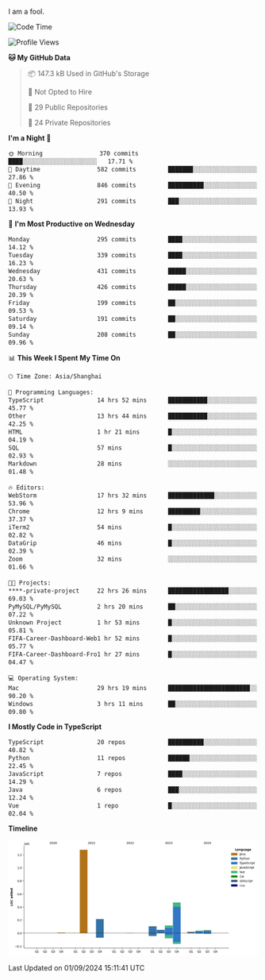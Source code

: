 I am a fool.

<!--START_SECTION:waka-->
![Code Time](http://img.shields.io/badge/Code%20Time-1%2C748%20hrs%2046%20mins-blue)

![Profile Views](http://img.shields.io/badge/Profile%20Views-0-blue)

**🐱 My GitHub Data** 

> 📦 147.3 kB Used in GitHub's Storage 
 > 
> 🚫 Not Opted to Hire
 > 
> 📜 29 Public Repositories 
 > 
> 🔑 24 Private Repositories 
 > 
**I'm a Night 🦉** 

```text
🌞 Morning                370 commits         ████░░░░░░░░░░░░░░░░░░░░░   17.71 % 
🌆 Daytime                582 commits         ███████░░░░░░░░░░░░░░░░░░   27.86 % 
🌃 Evening                846 commits         ██████████░░░░░░░░░░░░░░░   40.50 % 
🌙 Night                  291 commits         ███░░░░░░░░░░░░░░░░░░░░░░   13.93 % 
```
📅 **I'm Most Productive on Wednesday** 

```text
Monday                   295 commits         ████░░░░░░░░░░░░░░░░░░░░░   14.12 % 
Tuesday                  339 commits         ████░░░░░░░░░░░░░░░░░░░░░   16.23 % 
Wednesday                431 commits         █████░░░░░░░░░░░░░░░░░░░░   20.63 % 
Thursday                 426 commits         █████░░░░░░░░░░░░░░░░░░░░   20.39 % 
Friday                   199 commits         ██░░░░░░░░░░░░░░░░░░░░░░░   09.53 % 
Saturday                 191 commits         ██░░░░░░░░░░░░░░░░░░░░░░░   09.14 % 
Sunday                   208 commits         ██░░░░░░░░░░░░░░░░░░░░░░░   09.96 % 
```


📊 **This Week I Spent My Time On** 

```text
🕑︎ Time Zone: Asia/Shanghai

💬 Programming Languages: 
TypeScript               14 hrs 52 mins      ███████████░░░░░░░░░░░░░░   45.77 % 
Other                    13 hrs 44 mins      ███████████░░░░░░░░░░░░░░   42.25 % 
HTML                     1 hr 21 mins        █░░░░░░░░░░░░░░░░░░░░░░░░   04.19 % 
SQL                      57 mins             █░░░░░░░░░░░░░░░░░░░░░░░░   02.93 % 
Markdown                 28 mins             ░░░░░░░░░░░░░░░░░░░░░░░░░   01.48 % 

🔥 Editors: 
WebStorm                 17 hrs 32 mins      █████████████░░░░░░░░░░░░   53.96 % 
Chrome                   12 hrs 9 mins       █████████░░░░░░░░░░░░░░░░   37.37 % 
iTerm2                   54 mins             █░░░░░░░░░░░░░░░░░░░░░░░░   02.82 % 
DataGrip                 46 mins             █░░░░░░░░░░░░░░░░░░░░░░░░   02.39 % 
Zoom                     32 mins             ░░░░░░░░░░░░░░░░░░░░░░░░░   01.66 % 

🐱‍💻 Projects: 
****-private-project     22 hrs 26 mins      █████████████████░░░░░░░░   69.03 % 
PyMySQL/PyMySQL          2 hrs 20 mins       ██░░░░░░░░░░░░░░░░░░░░░░░   07.22 % 
Unknown Project          1 hr 53 mins        █░░░░░░░░░░░░░░░░░░░░░░░░   05.81 % 
FIFA-Career-Dashboard-Web1 hr 52 mins        █░░░░░░░░░░░░░░░░░░░░░░░░   05.77 % 
FIFA-Career-Dashboard-Fro1 hr 27 mins        █░░░░░░░░░░░░░░░░░░░░░░░░   04.47 % 

💻 Operating System: 
Mac                      29 hrs 19 mins      ███████████████████████░░   90.20 % 
Windows                  3 hrs 11 mins       ██░░░░░░░░░░░░░░░░░░░░░░░   09.80 % 
```

**I Mostly Code in TypeScript** 

```text
TypeScript               20 repos            ██████████░░░░░░░░░░░░░░░   40.82 % 
Python                   11 repos            ██████░░░░░░░░░░░░░░░░░░░   22.45 % 
JavaScript               7 repos             ████░░░░░░░░░░░░░░░░░░░░░   14.29 % 
Java                     6 repos             ███░░░░░░░░░░░░░░░░░░░░░░   12.24 % 
Vue                      1 repo              █░░░░░░░░░░░░░░░░░░░░░░░░   02.04 % 
```



**Timeline**

![Lines of Code chart](https://raw.githubusercontent.com/VeejaLiu/VeejaLiu/master/assets/bar_graph.png)


 Last Updated on 01/09/2024 15:11:41 UTC
<!--END_SECTION:waka-->

